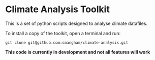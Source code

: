 # Climate Analysis Toolkit

This is a set of python scripts designed to analyse climate datafiles.



To install a copy of the toolkit, open a terminal and run:

    git clone git@github.com:smangham/climate-analysis.git

**This code is currently in development and not all features will work**
